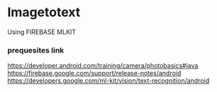 # Imagetotext
Using FIREBASE MLKIT

### prequesites link

https://developer.android.com/training/camera/photobasics#java
https://firebase.google.com/support/release-notes/android
https://developers.google.com/ml-kit/vision/text-recognition/android
